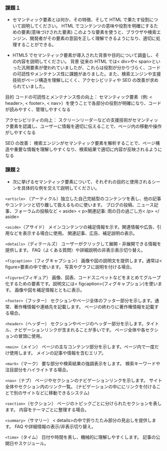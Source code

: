 ### 課題１

- セマンティック要素とは何か、その特徴、そして HTML で果たす役割について説明してください。
  HTML でコンテンツの意味や役割を明確にするための要素(意味づけされた要素)
  このような要素を使うと、ブラウザや検索エンジン、開発者がその要素の意図を正しく理解できるようになり、適切に処理することができる。

- HTML5 でセマンティック要素が導入された背景や目的について調査し、その内容を説明してください。
  背景
  従来の HTML では< div>や< span>といった汎用要素が使われていましたが、これらは役割が分かりづらく、コードの可読性やメンテナンス性に課題がありました。また、検索エンジンや支援技術がページ構造を理解しにくく、アクセシビリティや SEO の改善が求められていました。

目的
コードの可読性とメンテナンス性の向上：
セマンティック要素（例: < header>, < footer>, < nav>）を使うことで各部分の役割が明確になり、コードが読みやすく、管理しやすくなる

アクセシビリティの向上：
スクリーンリーダーなどの支援技術がセマンティック要素を認識し、ユーザーに情報を適切に伝えることで、ページ内の移動や操作がしやすくなる

SEO の改善：
検索エンジンがセマンティック要素を解析することで、ページ構造や重要な情報を理解しやすくなり、検索結果で適切に内容が反映されるようになる

### 課題２

- 次に挙げるセマンティック要素について、それぞれの目的と使用されるシーンを具体的な例を交えて説明してください。

`<article>` （アーティクル）独立した自己完結型のコンテンツを表し、他の記事やコンテンツと切り離して扱えるものに使います。
ブログの投稿、ニュース記事、フォーラムの投稿など
< aside>
< p>関連記事: 雨の日の過ごし方< /p>
</ aside>

`<aside>`（アサイド）
メインコンテンツの補足情報を示す。関連情報や広告、引用などを表示する場合に使用。
関連記事、広告、補足説明の表示。

`<details>`（ディテールズ）
ユーザーがクリックして展開・非展開できる情報を提供します。
FAQ（よくある質問）や詳細説明の非表示表示切り替え。

`<figcaption>`（フィグキャプション）
画像や図の説明文を提供します。通常は< figure>要素の中で使います。
写真やグラフに説明を付ける場合。

`<figure>`(フィギュア）
画像、図表、コードスニペットなどをまとめてグループ化するための要素です。説明文には< figcaption>(フィグキャプション)を使います。
画像や図を補足情報とともに表示。

`<footer>`（フッター）
セクションやページ全体のフッター部分を示します。通常、著作権情報や連絡先を記載します。
ページの終わりに著作権情報を記載する場合。

`<header>`（ヘッダー）
セクションやページのヘッダー部分を示します。タイトル、ナビゲーションリンクが含まれることが多いです。
ページ全体や各セクションの冒頭に使用。

`<main>`（メイン）
ページの主なコンテンツ部分を示します。ページ内で一度だけ使用します。
メインの記事や情報を含むエリア。

`<mark>`（マーク）
要な部分や検索結果の強調表示をします。
検索キーワードや注目部分をハイライトする場合。

`<nav>`（ナブ）
ページやセクションのナビゲーションリンクを示します。
サイト全体やセクション内のリンク一覧。
(ナビゲーションの中ににリンクを付けることで別のサイトなどに移動できるシステム)

`<section>`（セクション）
ページのトピックごとに分けられたセクションを表します。
内容をテーマごとに整理する場合。

`<summary>`（サマリー）
< details>の中で折りたたみ部分の見出しを提供します。
FAQ や詳細情報の表示/非表示切り替え。

`<time>`（タイム）
日付や時間を表し、機械的に理解しやすくします。
記事の公開日やスケジュール。

